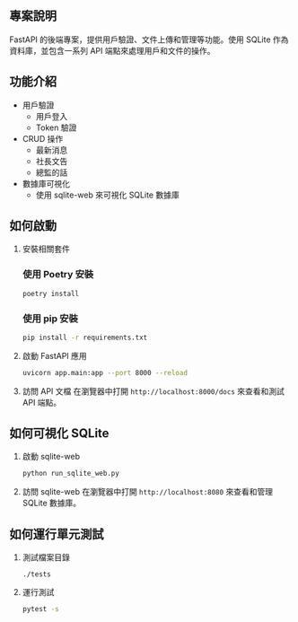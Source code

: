 ## 專案說明
 FastAPI 的後端專案，提供用戶驗證、文件上傳和管理等功能。使用 SQLite 作為資料庫，並包含一系列 API 端點來處理用戶和文件的操作。

## 功能介紹
- 用戶驗證
  - 用戶登入
  - Token 驗證
- CRUD 操作
  - 最新消息
  - 社長文告
  - 總監的話
- 數據庫可視化
  - 使用 sqlite-web 來可視化 SQLite 數據庫

## 如何啟動
1. 安裝相關套件
    ### 使用 Poetry 安裝
    ```bash
    poetry install
    ```

    ### 使用 pip 安裝
    ```bash
    pip install -r requirements.txt
    ```

2. 啟動 FastAPI 應用
    ```bash
    uvicorn app.main:app --port 8000 --reload
    ```

3. 訪問 API 文檔
    在瀏覽器中打開 `http://localhost:8000/docs` 來查看和測試 API 端點。

## 如何可視化 SQLite
1. 啟動 sqlite-web
    ```bash
    python run_sqlite_web.py
    ```

2. 訪問 sqlite-web
    在瀏覽器中打開 `http://localhost:8080` 來查看和管理 SQLite 數據庫。

## 如何運行單元測試
1. 測試檔案目錄
    ```
    ./tests
    ```

2. 運行測試
    ```bash
    pytest -s
    ```
